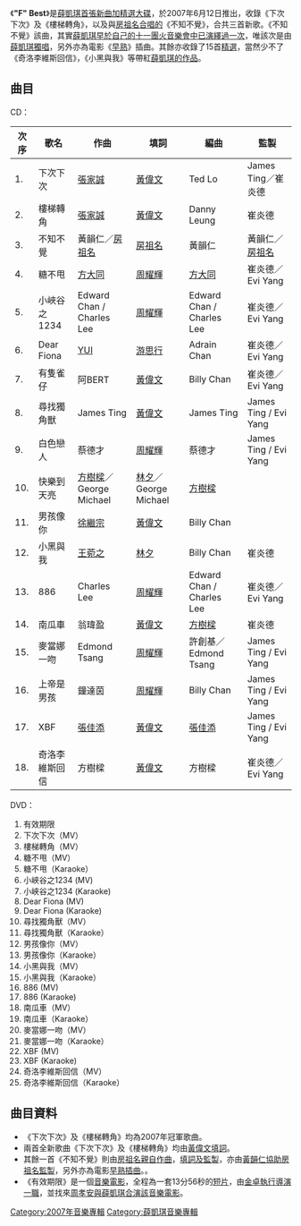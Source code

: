 《**"F"
Best**》是[薛凱琪首張新曲加精選大碟](https://zh.wikipedia.org/wiki/薛凱琪 "wikilink")，於2007年6月12日推出，收錄《下次下次》及《樓梯轉角》，以及與[房祖名合唱的](../Page/房祖名.md "wikilink")《不知不覺》，合共三首新歌。《不知不覺》該曲，其實[薛凱琪早於自己的十一團火音樂會中已演繹過一次](https://zh.wikipedia.org/wiki/薛凱琪 "wikilink")，唯該次是由[薛凱琪獨唱](https://zh.wikipedia.org/wiki/薛凱琪 "wikilink")，另外亦為電影《[早熟](https://zh.wikipedia.org/wiki/早熟 "wikilink")》插曲。其餘亦收錄了15首[精選](https://zh.wikipedia.org/wiki/精選 "wikilink")，當然少不了《奇洛李維斯回信》，《小黑與我》等帶紅[薛凱琪的](https://zh.wikipedia.org/wiki/薛凱琪 "wikilink")[作品](../Page/作品.md "wikilink")。

## 曲目

CD：

| 次序   | 歌名         | 作曲                                                  | 填詞                                                  | 編曲                                                  | 監製                                   |
| ---- | ---------- | --------------------------------------------------- | --------------------------------------------------- | --------------------------------------------------- | ------------------------------------ |
| 1\.  | 下次下次       | [張家誠](../Page/張家誠.md "wikilink")                    | [黃偉文](https://zh.wikipedia.org/wiki/黃偉文 "wikilink") | Ted Lo                                              | James Ting／崔炎德                       |
| 2\.  | 樓梯轉角       | [張家誠](../Page/張家誠.md "wikilink")                    | [黃偉文](https://zh.wikipedia.org/wiki/黃偉文 "wikilink") | Danny Leung                                         | 崔炎德                                  |
| 3\.  | 不知不覺       | 黃韻仁／[房祖名](../Page/房祖名.md "wikilink")                | [房祖名](../Page/房祖名.md "wikilink")                    | 黃韻仁                                                 | 黃韻仁／[房祖名](../Page/房祖名.md "wikilink") |
| 4\.  | 糖不甩        | [方大同](https://zh.wikipedia.org/wiki/方大同 "wikilink") | [周耀輝](../Page/周耀輝.md "wikilink")                    | [方大同](https://zh.wikipedia.org/wiki/方大同 "wikilink") | 崔炎德／Evi Yang                         |
| 5\.  | 小峽谷之1234   | Edward Chan / Charles Lee                           | [周耀輝](../Page/周耀輝.md "wikilink")                    | Edward Chan / Charles Lee                           | 崔炎德／Evi Yang                         |
| 6\.  | Dear Fiona | [YUI](../Page/YUI.md "wikilink")                    | [游思行](../Page/游思行.md "wikilink")                    | Adrain Chan                                         | 崔炎德／Evi Yang                         |
| 7\.  | 有隻雀仔       | 阿BERT                                               | [黃偉文](https://zh.wikipedia.org/wiki/黃偉文 "wikilink") | Billy Chan                                          | 崔炎德／Evi Yang                         |
| 8\.  | 尋找獨角獸      | James Ting                                          | [黃偉文](https://zh.wikipedia.org/wiki/黃偉文 "wikilink") | James Ting                                          | James Ting / Evi Yang                |
| 9\.  | 白色戀人       | 蔡德才                                                 | [周耀輝](../Page/周耀輝.md "wikilink")                    | 蔡德才                                                 | James Ting / Evi Yang                |
| 10\. | 快樂到天亮      | [方樹樑](../Page/方樹樑.md "wikilink")／George Michael     | [林夕](../Page/林夕.md "wikilink")／George Michael       | [方樹樑](../Page/方樹樑.md "wikilink")                    |                                      |
| 11\. | 男孩像你       | [徐繼宗](https://zh.wikipedia.org/wiki/徐繼宗 "wikilink") | [黃偉文](https://zh.wikipedia.org/wiki/黃偉文 "wikilink") | Billy Chan                                          |                                      |
| 12\. | 小黑與我       | [王菀之](https://zh.wikipedia.org/wiki/王菀之 "wikilink") | [林夕](../Page/林夕.md "wikilink")                      | Billy Chan                                          | 崔炎德                                  |
| 13\. | 886        | Charles Lee                                         | [周耀輝](../Page/周耀輝.md "wikilink")                    | Edward Chan / Charles Lee                           | 崔炎德／Evi Yang                         |
| 14\. | 南瓜車        | 翁瑋盈                                                 | [黃偉文](https://zh.wikipedia.org/wiki/黃偉文 "wikilink") | [方樹樑](../Page/方樹樑.md "wikilink")                    | 崔炎德                                  |
| 15\. | 麥當娜一吻      | Edmond Tsang                                        | [周耀輝](../Page/周耀輝.md "wikilink")                    | 許創基／Edmond Tsang                                    | James Ting / Evi Yang                |
| 16\. | 上帝是男孩      | 鐘達茵                                                 | [周耀輝](../Page/周耀輝.md "wikilink")                    | Billy Chan                                          | James Ting / Evi Yang                |
| 17\. | XBF        | [張佳添](https://zh.wikipedia.org/wiki/張佳添 "wikilink") | [黃偉文](https://zh.wikipedia.org/wiki/黃偉文 "wikilink") | [張佳添](https://zh.wikipedia.org/wiki/張佳添 "wikilink") | James Ting / Evi Yang                |
| 18\. | 奇洛李維斯回信    | 方樹樑                                                 | [黃偉文](https://zh.wikipedia.org/wiki/黃偉文 "wikilink") | 方樹樑                                                 | 崔炎德／Evi Yang                         |

DVD：

1.  有效期限
2.  下次下次（MV）
3.  樓梯轉角（MV）
4.  糖不甩（MV）
5.  糖不甩（Karaoke）
6.  小峽谷之1234 (MV)
7.  小峽谷之1234 (Karaoke)
8.  Dear Fiona (MV)
9.  Dear Fiona (Karaoke)
10. 尋找獨角獸（MV）
11. 尋找獨角獸（Karaoke）
12. 男孩像你（MV）
13. 男孩像你（Karaoke）
14. 小黑與我（MV）
15. 小黑與我（Karaoke）
16. 886 (MV)
17. 886 (Karaoke)
18. 南瓜車（MV）
19. 南瓜車（Karaoke）
20. 麥當娜一吻（MV）
21. 麥當娜一吻（Karaoke）
22. XBF (MV)
23. XBF (Karaoke)
24. 奇洛李維斯回信（MV）
25. 奇洛李維斯回信（Karaoke）

## 曲目資料

  - 《下次下次》及《樓梯轉角》均為2007年冠軍歌曲。
  - 兩首全新歌曲《下次下次》及《樓梯轉角》均由[黃偉文填詞](https://zh.wikipedia.org/wiki/黃偉文 "wikilink")。
  - 其餘一首《不知不覺》則由[房祖名親自](../Page/房祖名.md "wikilink")[作曲](https://zh.wikipedia.org/wiki/作曲家 "wikilink")，[填詞及](../Page/填詞.md "wikilink")[監製](https://zh.wikipedia.org/wiki/監製 "wikilink")，亦由[黃韻仁協助](https://zh.wikipedia.org/wiki/黃韻仁 "wikilink")[房祖名監製](../Page/房祖名.md "wikilink")，另外亦為電影[早熟插曲](https://zh.wikipedia.org/wiki/早熟 "wikilink")。。
  - 《有效期限》是一個[音樂電影](https://zh.wikipedia.org/wiki/音樂電影 "wikilink")，全程為一套13分56秒的[短片](https://zh.wikipedia.org/wiki/短片 "wikilink")，由[金卓執行](https://zh.wikipedia.org/wiki/金卓 "wikilink")[導演一職](https://zh.wikipedia.org/wiki/导演 "wikilink")，並找來[周孝安與](../Page/周孝安.md "wikilink")[薛凱琪合演該](https://zh.wikipedia.org/wiki/薛凱琪 "wikilink")[音樂電影](https://zh.wikipedia.org/wiki/音樂電影 "wikilink")。

[Category:2007年音樂專輯](https://zh.wikipedia.org/wiki/Category:2007年音樂專輯 "wikilink")
[Category:薛凱琪音樂專輯](https://zh.wikipedia.org/wiki/Category:薛凱琪音樂專輯 "wikilink")